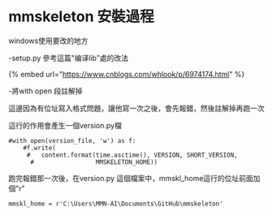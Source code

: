 # mmskeleton 安裝過程

windows使用要改的地方

-setup.py 參考這篇"编译lib"處的改法

{% embed url="https://www.cnblogs.com/whlook/p/6974174.html" %}

-將with open 段註解掉

這邊因為有位址寫入格式問題，讓他寫一次之後，會先報錯，然後註解掉再跑一次

這行的作用會產生一個version.py檔

```text
#with open(version_file, 'w') as f:
    #f.write(
     #   content.format(time.asctime(), VERSION, SHORT_VERSION,
      #                 MMSKELETON_HOME))
```

跑完報錯那一次後，在version.py 這個檔案中，mmskl\_home這行的位址前面加個"r"

```text
mmskl_home = r'C:\Users\MMN-AI\Documents\GitHub\mmskeleton'
```





